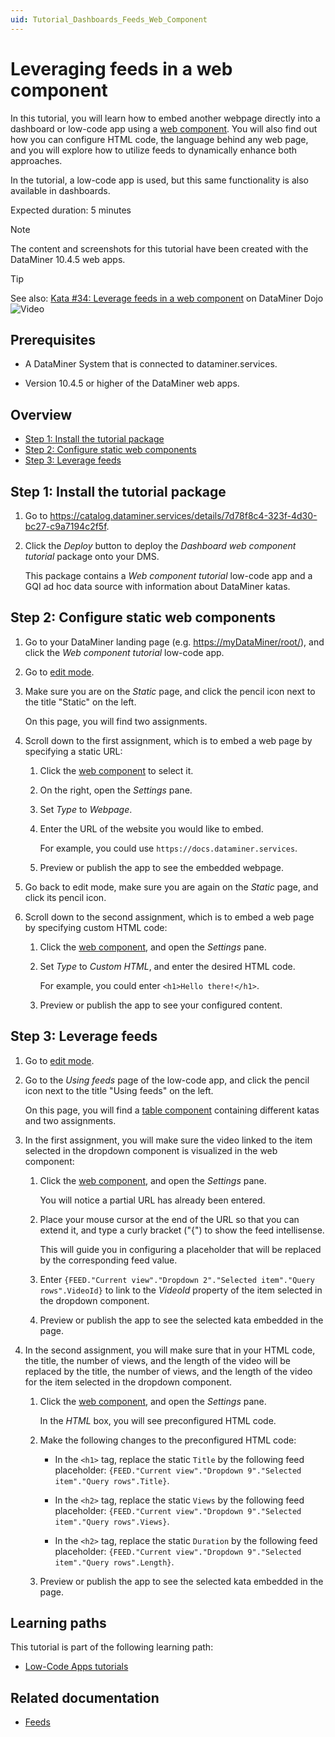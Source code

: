 ```yaml
---
uid: Tutorial_Dashboards_Feeds_Web_Component
---
```


# Leveraging feeds in a web component

In this tutorial, you will learn how to embed another webpage directly into a dashboard or low-code app using a [web component](xref:DashboardWeb). You will also find out how you can configure HTML code, the language behind any web page, and you will explore how to utilize feeds to dynamically enhance both approaches.

In the tutorial, a low-code app is used, but this same functionality is also available in dashboards.

Expected duration: 5 minutes

> [!NOTE]
> The content and screenshots for this tutorial have been created with the DataMiner 10.4.5 web apps.

> [!TIP]
> See also: [Kata #34: Leverage feeds in a web component](https://community.dataminer.services/courses/kata-34/) on DataMiner Dojo ![Video](~/user-guide/images/video_Duo.png)

## Prerequisites

- A DataMiner System that is connected to dataminer.services.

- Version 10.4.5 or higher of the DataMiner web apps.

## Overview

- [Step 1: Install the tutorial package](#step-1-install-the-tutorial-package)
- [Step 2: Configure static web components](#step-2-configure-static-web-components)
- [Step 3: Leverage feeds](#step-3-leverage-feeds)

## Step 1: Install the tutorial package

1. Go to <https://catalog.dataminer.services/details/7d78f8c4-323f-4d30-bc27-c9a7194c2f5f>.

1. Click the *Deploy* button to deploy the *Dashboard web component tutorial* package onto your DMS.

   This package contains a *Web component tutorial* low-code app and a GQI ad hoc data source with information about DataMiner katas.

## Step 2: Configure static web components

1. Go to your DataMiner landing page (e.g. <https://myDataMiner/root/>), and click the *Web component tutorial* low-code app.

1. Go to [edit mode](xref:Editing_custom_apps).

1. Make sure you are on the *Static* page, and click the pencil icon next to the title "Static" on the left.

   On this page, you will find two assignments.

1. Scroll down to the first assignment, which is to embed a web page by specifying a static URL:

   1. Click the [web component](xref:DashboardWeb) to select it.

   1. On the right, open the *Settings* pane.

   1. Set *Type* to *Webpage*.

   1. Enter the URL of the website you would like to embed.

      For example, you could use `https://docs.dataminer.services`.

   1. Preview or publish the app to see the embedded webpage.

1. Go back to edit mode, make sure you are again on the *Static* page, and click its pencil icon.

1. Scroll down to the second assignment, which is to embed a web page by specifying custom HTML code:

   1. Click the [web component](xref:DashboardWeb), and open the *Settings* pane.

   1. Set *Type* to *Custom HTML*, and enter the desired HTML code.

      For example, you could enter `<h1>Hello there!</h1>`.

   1. Preview or publish the app to see your configured content.

## Step 3: Leverage feeds

1. Go to [edit mode](xref:Editing_custom_apps).

1. Go to the *Using feeds* page of the low-code app, and click the pencil icon next to the title "Using feeds" on the left.

   On this page, you will find a [table component](xref:DashboardTable) containing different katas and two assignments.

1. In the first assignment, you will make sure the video linked to the item selected in the dropdown component is visualized in the web component:

   1. Click the [web component](xref:DashboardWeb), and open the *Settings* pane.

      You will notice a partial URL has already been entered.

   1. Place your mouse cursor at the end of the URL so that you can extend it, and type a curly bracket ("{") to show the feed intellisense.

      This will guide you in configuring a placeholder that will be replaced by the corresponding feed value.

   1. Enter `{FEED."Current view"."Dropdown 2"."Selected item"."Query rows".VideoId}` to link to the *VideoId* property of the item selected in the dropdown component.

   1. Preview or publish the app to see the selected kata embedded in the page.

1. In the second assignment, you will make sure that in your HTML code, the title, the number of views, and the length of the video will be replaced by the title, the number of views, and the length of the video for the item selected in the dropdown component.

   1. Click the [web component](xref:DashboardWeb), and open the *Settings* pane.

      In the *HTML* box, you will see preconfigured HTML code.

   1. Make the following changes to the preconfigured HTML code:

      - In the `<h1>` tag, replace the static `Title` by the following feed placeholder: `{FEED."Current view"."Dropdown 9"."Selected item"."Query rows".Title}`.

      - In the `<h2>` tag, replace the static `Views` by the following feed placeholder: `{FEED."Current view"."Dropdown 9"."Selected item"."Query rows".Views}`.

      - In the `<h2>` tag, replace the static `Duration` by the following feed placeholder: `{FEED."Current view"."Dropdown 9"."Selected item"."Query rows".Length}`.

   1. Preview or publish the app to see the selected kata embedded in the page.

## Learning paths

This tutorial is part of the following learning path:

- [Low-Code Apps tutorials](xref:Tutorial_Apps)

## Related documentation

- [Feeds](xref:Using_dashboard_feeds)
